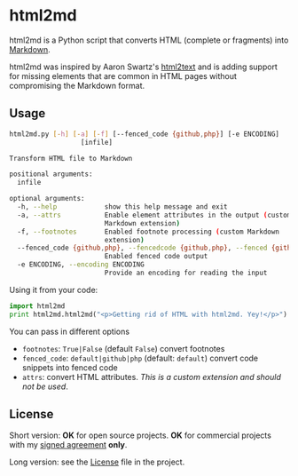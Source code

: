 # html2md

html2md is a Python script that converts HTML (complete or fragments) into [Markdown][markdown].

html2md was inspired by Aaron Swartz's [html2text][html2text]
and is adding support for missing elements that are common in HTML pages
without compromising the Markdown format.

## Usage

```bash
html2md.py [-h] [-a] [-f] [--fenced_code {github,php}] [-e ENCODING]
                  [infile]

Transform HTML file to Markdown

positional arguments:
  infile

optional arguments:
  -h, --help            show this help message and exit
  -a, --attrs           Enable element attributes in the output (custom
                        Markdown extension)
  -f, --footnotes       Enabled footnote processing (custom Markdown
                        extension)
  --fenced_code {github,php}, --fencedcode {github,php}, --fenced {github,php}
                        Enabled fenced code output
  -e ENCODING, --encoding ENCODING
                        Provide an encoding for reading the input
```

Using it from your code:

```python
import html2md
print html2md.html2md("<p>Getting rid of HTML with html2md. Yey!</p>")
```

You can pass in different options

*   `footnotes`: `True|False` (default `False`) convert footnotes
*   `fenced_code`: `default|github|php` (default: `default`) convert code snippets into fenced code
*   `attrs`: convert HTML attributes. _This is a custom extension and should not be used_.



## License

Short version: **OK** for open source projects. **OK** for commercial projects with my [signed agreement](mailto:html2md@mypopescu.com) **only**.

Long version: see the [License](LICENSE.md) file in the project.

[markdown]: http://daringfireball.net/projects/markdown/
[html2text]: http://www.aaronsw.com/2002/html2text/
